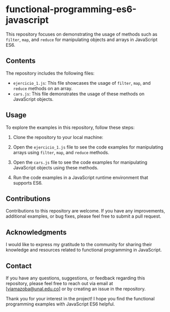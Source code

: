 # functional-programming-es6-javascript

This repository focuses on demonstrating the usage of methods such as `filter`, `map`, and `reduce` for manipulating objects and arrays in JavaScript ES6.

## Contents

The repository includes the following files:

- `ejercicio_1.js`: This file showcases the usage of `filter`, `map`, and `reduce` methods on an array.
- `cars.js`: This file demonstrates the usage of these methods on JavaScript objects.

## Usage

To explore the examples in this repository, follow these steps:

1. Clone the repository to your local machine:


2. Open the `ejercicio_1.js` file to see the code examples for manipulating arrays using `filter`, `map`, and `reduce` methods.

3. Open the `cars.js` file to see the code examples for manipulating JavaScript objects using these methods.

4. Run the code examples in a JavaScript runtime environment that supports ES6.

## Contributions

Contributions to this repository are welcome. If you have any improvements, additional examples, or bug fixes, please feel free to submit a pull request.

## Acknowledgments

I would like to express my gratitude to the community for sharing their knowledge and resources related to functional programming in JavaScript.

## Contact

If you have any questions, suggestions, or feedback regarding this repository, please feel free to reach out via email at [viamazoba@unal.edu.co] or by creating an issue in the repository.

Thank you for your interest in the project! I hope you find the functional programming examples with JavaScript ES6 helpful.


